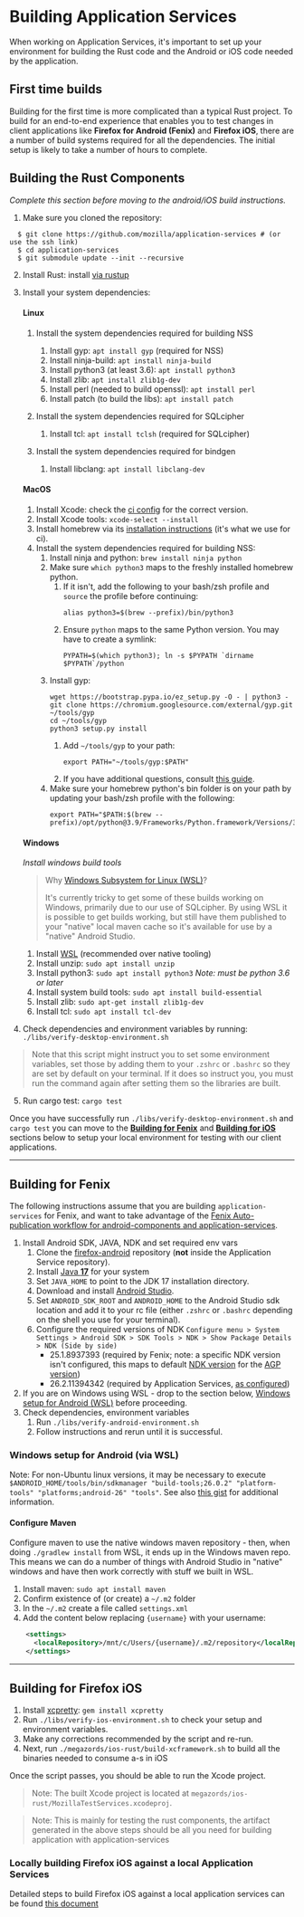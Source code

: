 # Building Application Services

When working on Application Services, it's important to set up your environment for building the Rust code and the Android or iOS code needed by the application.

## First time builds

Building for the first time is more complicated than a typical Rust project.
To build for an end-to-end experience that enables you to test changes in
client applications like **Firefox for Android (Fenix)** and **Firefox iOS**, there are a number of build
systems required for all the dependencies. The initial setup is likely to take
a number of hours to complete.


## Building the Rust Components

*Complete this section before moving to the android/iOS build instructions.*
1. Make sure you cloned the repository:
  ```shell
    $ git clone https://github.com/mozilla/application-services # (or use the ssh link)
    $ cd application-services
    $ git submodule update --init --recursive
  ```
2. Install Rust: install [via rustup](https://www.rust-lang.org/tools/install)
3. Install your system dependencies:

    #### Linux
    1. Install the system dependencies required for building NSS
        1. Install gyp: `apt install gyp` (required for NSS)
        1. Install ninja-build: `apt install ninja-build`
        1. Install python3 (at least 3.6): `apt install python3`
        1. Install zlib: `apt install zlib1g-dev`
        1. Install perl (needed to build openssl): `apt install perl`
        1. Install patch (to build the libs): `apt install patch`

    1. Install the system dependencies required for SQLcipher
        1. Install tcl: `apt install tclsh` (required for SQLcipher)

    1. Install the system dependencies required for bindgen
        1. Install libclang: `apt install libclang-dev`

    #### MacOS
    1. Install Xcode: check the [ci config](https://github.com/mozilla/application-services/blob/main/.circleci/config.yml) for the correct version.
    1. Install Xcode tools: `xcode-select --install`
    1. Install homebrew via its [installation instructions](https://brew.sh/) (it's what we use for ci).
    1. Install the system dependencies required for building NSS:
        1. Install ninja and python: `brew install ninja python`
        1. Make sure `which python3` maps to the freshly installed homebrew python.
            1. If it isn't, add the following to your bash/zsh profile and `source` the profile before continuing:
                ```shell
                alias python3=$(brew --prefix)/bin/python3
                ```
            1. Ensure `python` maps to the same Python version. You may have to
               create a symlink:
               ```shell
               PYPATH=$(which python3); ln -s $PYPATH `dirname $PYPATH`/python
               ```
        1. Install gyp:
            ```shell
            wget https://bootstrap.pypa.io/ez_setup.py -O - | python3 -
            git clone https://chromium.googlesource.com/external/gyp.git ~/tools/gyp
            cd ~/tools/gyp
            python3 setup.py install
            ```
            1. Add `~/tools/gyp` to your path:
               ```shell
               export PATH="~/tools/gyp:$PATH"
               ```
            1. If you have additional questions, consult [this guide](https://github.com/mogemimi/pomdog/wiki/How-to-Install-GYP).
        1. Make sure your homebrew python's bin folder is on your path by updating your bash/zsh profile with the following:
            ```shell
            export PATH="$PATH:$(brew --prefix)/opt/python@3.9/Frameworks/Python.framework/Versions/3.9/bin"
            ```
    #### Windows
    *Install windows build tools*

    > Why [Windows Subsystem for Linux (WSL)](https://docs.microsoft.com/en-us/windows/wsl/about)?
    >
    > It's currently tricky to get some of these builds working on Windows, primarily due to our use of SQLcipher. By using WSL it is possible to get builds working, but still have them published to your "native" local maven cache so it's available for use by a "native" Android Studio.

    1. Install [WSL](https://docs.microsoft.com/en-us/windows/wsl/about) (recommended over native tooling)
    1. Install unzip: `sudo apt install unzip`
    1. Install python3: `sudo apt install python3` *Note: must be python 3.6 or later*
    1. Install system build tools: `sudo apt install build-essential`
    1. Install zlib: `sudo apt-get install zlib1g-dev`
    1. Install tcl: `sudo apt install tcl-dev`
4. Check dependencies and environment variables by running: `./libs/verify-desktop-environment.sh`
  > Note that this script might instruct you to set some environment variables, set those by adding them to your
  `.zshrc` or `.bashrc` so they are set by default on your terminal. If it does so instruct you, you must
  run the command again after setting them so the libraries are built.
5. Run cargo test: `cargo test`

Once you have successfully run `./libs/verify-desktop-environment.sh` and `cargo test` you can move to the [**Building for Fenix**](building.md#building-for-fenix) and [**Building for iOS**](building.md#building-for-firefox-ios) sections below to setup your local environment for testing with our client applications.

---

## Building for Fenix
The following instructions assume that you are building `application-services` for Fenix, and want to take advantage of the
[Fenix Auto-publication workflow for android-components and application-services](howtos/locally-published-components-in-fenix.md).

1. Install Android SDK, JAVA, NDK and set required env vars
   1. Clone the [firefox-android](https://github.com/mozilla-mobile/firefox-android) repository (**not** inside the Application Service repository).
   1. Install [Java **17**](https://www.oracle.com/java/technologies/downloads/#java17) for your system
   1. Set `JAVA_HOME` to point to the JDK 17 installation directory.
   1. Download and install [Android Studio](https://developer.android.com/studio/#downloads).
   1. Set `ANDROID_SDK_ROOT` and `ANDROID_HOME` to the Android Studio sdk location and add it to your rc file (either `.zshrc` or `.bashrc` depending on the shell you use for your terminal).
   1. Configure the required versions of NDK
  `Configure menu > System Settings > Android SDK > SDK Tools > NDK > Show Package Details > NDK (Side by side)`
        - 25.1.8937393 (required by Fenix; note: a specific NDK version isn't configured, this maps to default [NDK version](https://developer.android.com/studio/projects/install-ndk#default-ndk-per-agp) for the [AGP version](https://github.com/mozilla-mobile/firefox-android/blob/main/android-components/plugins/dependencies/src/main/java/DependenciesPlugin.kt#L31))
        - 26.2.11394342 (required by Application Services, [as configured](https://github.com/mozilla/application-services/blob/main/build.gradle#L33))
1. If you are on Windows using WSL - drop to the section below, [Windows setup
for Android (WSL)](building.md#windows-setup-for-android-via-wsl) before proceeding.
1. Check dependencies, environment variables
   1. Run `./libs/verify-android-environment.sh`
   2. Follow instructions and rerun until it is successful.


### Windows setup for Android (via WSL)

Note: For non-Ubuntu linux versions, it may be necessary to execute `$ANDROID_HOME/tools/bin/sdkmanager "build-tools;26.0.2" "platform-tools" "platforms;android-26" "tools"`. See also [this gist](https://gist.github.com/fdmnio/fd42caec2e5a7e93e12943376373b7d0) for additional information.

#### Configure Maven

Configure maven to use the native windows maven repository - then, when doing `./gradlew install` from WSL, it ends up in the Windows maven repo. This means we can do a number of things with Android Studio in "native" windows and have then work correctly with stuff we built in WSL.

1. Install maven: `sudo apt install maven`
1. Confirm existence of (or create) a `~/.m2` folder
1. In the `~/.m2` create a file called `settings.xml`
1. Add the content below replacing `{username}` with your username:
```xml
    <settings>
      <localRepository>/mnt/c/Users/{username}/.m2/repository</localRepository>
    </settings>
```
---

## Building for Firefox iOS

1. Install [xcpretty](https://github.com/xcpretty/xcpretty#installation): `gem install xcpretty`
1. Run `./libs/verify-ios-environment.sh` to check your setup and environment
variables.
1. Make any corrections recommended by the script and re-run.
2. Next, run `./megazords/ios-rust/build-xcframework.sh` to build all the binaries needed to consume a-s in iOS

Once the script passes, you should be able to run the Xcode project.
> Note: The built Xcode project is located at `megazords/ios-rust/MozillaTestServices.xcodeproj`.

> Note: This is mainly for testing the rust components, the artifact generated in the above steps should be all you need for building application with application-services



### Locally building Firefox iOS against a local Application Services

Detailed steps to build Firefox iOS against a local application services can be found [this document](./howtos/locally-published-components-in-firefox-ios.md)
